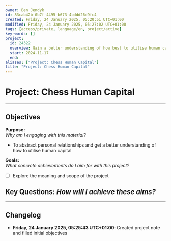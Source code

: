 ```yaml
---
owner: Ben Jendyk
id: 83cab42b-0b7f-4495-b673-4bddd26d9fc4
created: Friday, 24 January 2025, 05:20:51 UTC+01:00
modified: Friday, 24 January 2025, 05:27:02 UTC+01:00
tags: [access/private, language/en, project/active]
key-words: []
project:
  id: 24322
  overview: Gain a better understanding of how best to utilise human capital.
  start: 2024-11-17
  end:
aliases: ["Project: Chess Human Capital"]
title: "Project: Chess Human Capital"
---
```


# Project: Chess Human Capital

---

## Objectives

**Purpose:**  
*Why am I engaging with this material?*
- To abstract personal relationships and get a better understanding of how to utilise human capital

**Goals:**  
*What concrete achievements do I aim for with this project?*
- [ ] Explore the meaning and scope of the project

**Key Questions:**
*How will I achieve these aims?*
- 

---

## Changelog

- **Friday, 24 January 2025, 05:25:43 UTC+01:00**: Created project note and filled initial objectives
